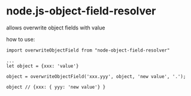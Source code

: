 # node.js-object-field-resolver
allows overwrite object fields with value


how to use:

```
import overwriteObjectField from "node-object-field-resolver"

...
let object = {xxx: 'value'}

object = overwriteObjectField('xxx.yyy', object, 'new value', '.');

object // {xxx: { yyy: 'new value'} }

```
